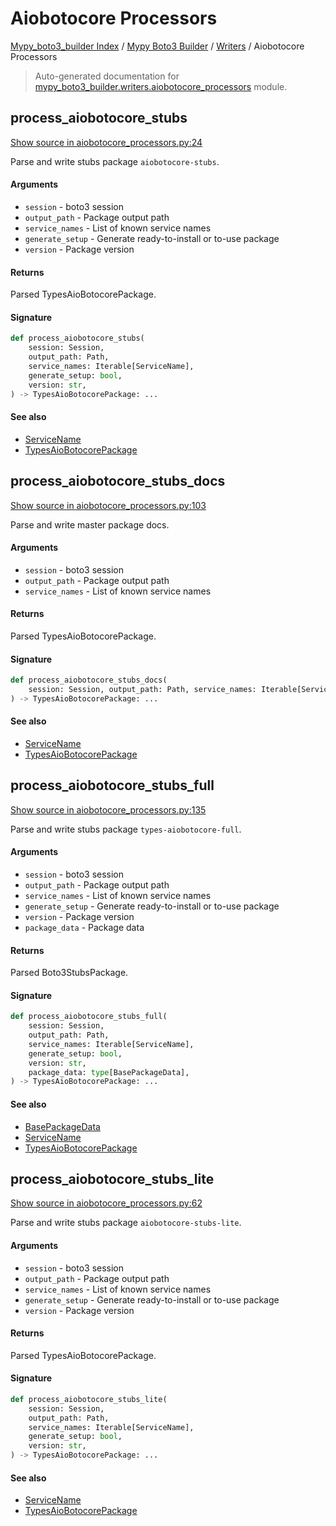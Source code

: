 # Aiobotocore Processors

[Mypy_boto3_builder Index](../../README.md#mypy_boto3_builder-index) / [Mypy Boto3 Builder](../index.md#mypy-boto3-builder) / [Writers](./index.md#writers) / Aiobotocore Processors

> Auto-generated documentation for [mypy_boto3_builder.writers.aiobotocore_processors](https://github.com/youtype/mypy_boto3_builder/blob/main/mypy_boto3_builder/writers/aiobotocore_processors.py) module.

## process_aiobotocore_stubs

[Show source in aiobotocore_processors.py:24](https://github.com/youtype/mypy_boto3_builder/blob/main/mypy_boto3_builder/writers/aiobotocore_processors.py#L24)

Parse and write stubs package `aiobotocore-stubs`.

#### Arguments

- `session` - boto3 session
- `output_path` - Package output path
- `service_names` - List of known service names
- `generate_setup` - Generate ready-to-install or to-use package
- `version` - Package version

#### Returns

Parsed TypesAioBotocorePackage.

#### Signature

```python
def process_aiobotocore_stubs(
    session: Session,
    output_path: Path,
    service_names: Iterable[ServiceName],
    generate_setup: bool,
    version: str,
) -> TypesAioBotocorePackage: ...
```

#### See also

- [ServiceName](../service_name.md#servicename)
- [TypesAioBotocorePackage](../structures/types_aiobotocore_package.md#typesaiobotocorepackage)



## process_aiobotocore_stubs_docs

[Show source in aiobotocore_processors.py:103](https://github.com/youtype/mypy_boto3_builder/blob/main/mypy_boto3_builder/writers/aiobotocore_processors.py#L103)

Parse and write master package docs.

#### Arguments

- `session` - boto3 session
- `output_path` - Package output path
- `service_names` - List of known service names

#### Returns

Parsed TypesAioBotocorePackage.

#### Signature

```python
def process_aiobotocore_stubs_docs(
    session: Session, output_path: Path, service_names: Iterable[ServiceName]
) -> TypesAioBotocorePackage: ...
```

#### See also

- [ServiceName](../service_name.md#servicename)
- [TypesAioBotocorePackage](../structures/types_aiobotocore_package.md#typesaiobotocorepackage)



## process_aiobotocore_stubs_full

[Show source in aiobotocore_processors.py:135](https://github.com/youtype/mypy_boto3_builder/blob/main/mypy_boto3_builder/writers/aiobotocore_processors.py#L135)

Parse and write stubs package `types-aiobotocore-full`.

#### Arguments

- `session` - boto3 session
- `output_path` - Package output path
- `service_names` - List of known service names
- `generate_setup` - Generate ready-to-install or to-use package
- `version` - Package version
- `package_data` - Package data

#### Returns

Parsed Boto3StubsPackage.

#### Signature

```python
def process_aiobotocore_stubs_full(
    session: Session,
    output_path: Path,
    service_names: Iterable[ServiceName],
    generate_setup: bool,
    version: str,
    package_data: type[BasePackageData],
) -> TypesAioBotocorePackage: ...
```

#### See also

- [BasePackageData](../package_data.md#basepackagedata)
- [ServiceName](../service_name.md#servicename)
- [TypesAioBotocorePackage](../structures/types_aiobotocore_package.md#typesaiobotocorepackage)



## process_aiobotocore_stubs_lite

[Show source in aiobotocore_processors.py:62](https://github.com/youtype/mypy_boto3_builder/blob/main/mypy_boto3_builder/writers/aiobotocore_processors.py#L62)

Parse and write stubs package `aiobotocore-stubs-lite`.

#### Arguments

- `session` - boto3 session
- `output_path` - Package output path
- `service_names` - List of known service names
- `generate_setup` - Generate ready-to-install or to-use package
- `version` - Package version

#### Returns

Parsed TypesAioBotocorePackage.

#### Signature

```python
def process_aiobotocore_stubs_lite(
    session: Session,
    output_path: Path,
    service_names: Iterable[ServiceName],
    generate_setup: bool,
    version: str,
) -> TypesAioBotocorePackage: ...
```

#### See also

- [ServiceName](../service_name.md#servicename)
- [TypesAioBotocorePackage](../structures/types_aiobotocore_package.md#typesaiobotocorepackage)
